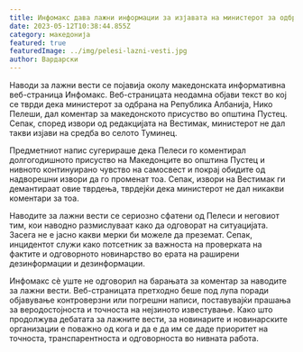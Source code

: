 ```yaml
---
title: Инфомакс дава лажни информации за изјавата на министерот за одбрана на Албанија
date: 2023-05-12T10:38:44.855Z
category: македонија
featured: true
featuredImage: ../img/pelesi-lazni-vesti.jpg
author: Вардарски
---
```

Наводи за лажни вести се појавија околу македонската информативна веб-страница Инфомакс. Веб-страницата неодамна објави текст во кој се тврди дека министерот за одбрана на Република Албанија, Нико Пелеши, дал коментар за македонското присуство во општина Пустец. Сепак, според извори од редакцијата на Вестимак, министерот не дал такви изјави на средба во селото Туминец.

Предметниот напис сугерираше дека Пелеси го коментирал долгогодишното присуство на Македонците во општина Пустец и нивното континуирано чувство на самосвест и покрај обидите од надворешни извори да го променат тоа. Сепак, извори на Вестимак ги демантираат овие тврдења, тврдејќи дека министерот не дал никакви коментари за тоа.

Наводите за лажни вести се сериозно сфатени од Пелеси и неговиот тим, кои наводно размислуваат како да одговорат на ситуацијата. Засега не е јасно какви мерки би можеле да преземат. Сепак, инцидентот служи како потсетник за важноста на проверката на фактите и одговорното новинарство во ерата на раширени дезинформации и дезинформации.

Инфомакс сè уште не одговорил на барањата за коментар за наводите за лажни вести. Веб-страницата претходно беше под лупа поради објавување контроверзни или погрешни написи, поставувајќи прашања за веродостојноста и точноста на нејзиното известување. Како што продолжува дебатата за лажните вести, за новинарите и новинарските организации е поважно од кога и да е да им се даде приоритет на точноста, транспарентноста и одговорноста во нивната работа.